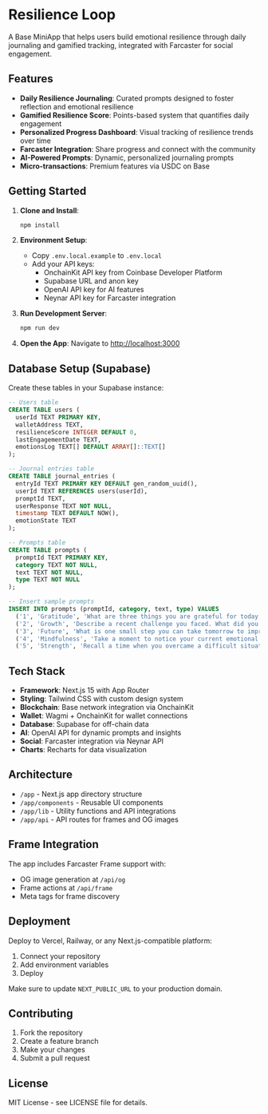 # Resilience Loop

A Base MiniApp that helps users build emotional resilience through daily journaling and gamified tracking, integrated with Farcaster for social engagement.

## Features

- **Daily Resilience Journaling**: Curated prompts designed to foster reflection and emotional resilience
- **Gamified Resilience Score**: Points-based system that quantifies daily engagement
- **Personalized Progress Dashboard**: Visual tracking of resilience trends over time
- **Farcaster Integration**: Share progress and connect with the community
- **AI-Powered Prompts**: Dynamic, personalized journaling prompts
- **Micro-transactions**: Premium features via USDC on Base

## Getting Started

1. **Clone and Install**:
   ```bash
   npm install
   ```

2. **Environment Setup**:
   - Copy `.env.local.example` to `.env.local`
   - Add your API keys:
     - OnchainKit API key from Coinbase Developer Platform
     - Supabase URL and anon key
     - OpenAI API key for AI features
     - Neynar API key for Farcaster integration

3. **Run Development Server**:
   ```bash
   npm run dev
   ```

4. **Open the App**:
   Navigate to [http://localhost:3000](http://localhost:3000)

## Database Setup (Supabase)

Create these tables in your Supabase instance:

```sql
-- Users table
CREATE TABLE users (
  userId TEXT PRIMARY KEY,
  walletAddress TEXT,
  resilienceScore INTEGER DEFAULT 0,
  lastEngagementDate TEXT,
  emotionsLog TEXT[] DEFAULT ARRAY[]::TEXT[]
);

-- Journal entries table
CREATE TABLE journal_entries (
  entryId TEXT PRIMARY KEY DEFAULT gen_random_uuid(),
  userId TEXT REFERENCES users(userId),
  promptId TEXT,
  userResponse TEXT NOT NULL,
  timestamp TEXT DEFAULT NOW(),
  emotionState TEXT
);

-- Prompts table
CREATE TABLE prompts (
  promptId TEXT PRIMARY KEY,
  category TEXT NOT NULL,
  text TEXT NOT NULL,
  type TEXT NOT NULL
);

-- Insert sample prompts
INSERT INTO prompts (promptId, category, text, type) VALUES
  ('1', 'Gratitude', 'What are three things you are grateful for today, and why do they matter to you?', 'reflection'),
  ('2', 'Growth', 'Describe a recent challenge you faced. What did you learn from it?', 'growth'),
  ('3', 'Future', 'What is one small step you can take tomorrow to improve your well-being?', 'action'),
  ('4', 'Mindfulness', 'Take a moment to notice your current emotional state. What do you observe without judgment?', 'awareness'),
  ('5', 'Strength', 'Recall a time when you overcame a difficult situation. What strengths did you discover in yourself?', 'reflection');
```

## Tech Stack

- **Framework**: Next.js 15 with App Router
- **Styling**: Tailwind CSS with custom design system
- **Blockchain**: Base network integration via OnchainKit
- **Wallet**: Wagmi + OnchainKit for wallet connections
- **Database**: Supabase for off-chain data
- **AI**: OpenAI API for dynamic prompts and insights
- **Social**: Farcaster integration via Neynar API
- **Charts**: Recharts for data visualization

## Architecture

- `/app` - Next.js app directory structure
- `/app/components` - Reusable UI components
- `/app/lib` - Utility functions and API integrations
- `/app/api` - API routes for frames and OG images

## Frame Integration

The app includes Farcaster Frame support with:
- OG image generation at `/api/og`
- Frame actions at `/api/frame`
- Meta tags for frame discovery

## Deployment

Deploy to Vercel, Railway, or any Next.js-compatible platform:

1. Connect your repository
2. Add environment variables
3. Deploy

Make sure to update `NEXT_PUBLIC_URL` to your production domain.

## Contributing

1. Fork the repository
2. Create a feature branch
3. Make your changes
4. Submit a pull request

## License

MIT License - see LICENSE file for details.
